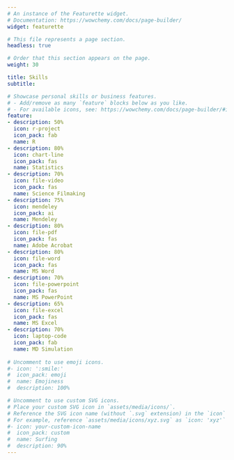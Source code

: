 ```yaml
---
# An instance of the Featurette widget.
# Documentation: https://wowchemy.com/docs/page-builder/
widget: featurette

# This file represents a page section.
headless: true

# Order that this section appears on the page.
weight: 30

title: Skills
subtitle:

# Showcase personal skills or business features.
# - Add/remove as many `feature` blocks below as you like.
# - For available icons, see: https://wowchemy.com/docs/page-builder/#icons
feature:
- description: 50%
  icon: r-project
  icon_pack: fab
  name: R
- description: 80%
  icon: chart-line
  icon_pack: fas
  name: Statistics
- description: 70%
  icon: file-video
  icon_pack: fas
  name: Science Filmaking
- description: 75%
  icon: mendeley
  icon_pack: ai
  name: Mendeley
- description: 80%
  icon: file-pdf
  icon_pack: fas
  name: Adobe Acrobat
- description: 80%
  icon: file-word
  icon_pack: fas
  name: MS Word
- description: 70%
  icon: file-powerpoint
  icon_pack: fas
  name: MS PowerPoint
- description: 65%
  icon: file-excel
  icon_pack: fas
  name: MS Excel
- description: 70%
  icon: laptop-code
  icon_pack: fab
  name: MD Simulation
  
# Uncomment to use emoji icons.
#- icon: ':smile:'
#  icon_pack: emoji
#  name: Emojiness
#  description: 100% 

# Uncomment to use custom SVG icons.
# Place your custom SVG icon in `assets/media/icons/`.
# Reference the SVG icon name (without `.svg` extension) in the `icon` field.
# For example, reference `assets/media/icons/xyz.svg` as `icon: 'xyz'`
#- icon: your-custom-icon-name
#  icon_pack: custom
#  name: Surfing
#  description: 90%
---
```

